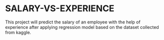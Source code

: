 # SALARY-VS-EXPERIENCE
This project will predict the salary of an employee with the help of experience after applying regression model based on the dataset collected from kaggle.
